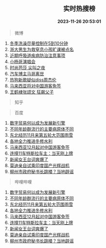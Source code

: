 <div align="center"><h2>实时热搜榜</h2><h4>2023-11-26 20:53:01</h4></div>

> 微博  

1. [冬季洗澡尽量控制在5到10分钟](https://s.weibo.com/weibo?q=%23%E5%86%AC%E5%AD%A3%E6%B4%97%E6%BE%A1%E5%B0%BD%E9%87%8F%E6%8E%A7%E5%88%B6%E5%9C%A85%E5%88%B010%E5%88%86%E9%92%9F%23&t=31&band_rank=1&Refer=top)<br />
2. [浙大男生为救窒息小孩旷课被点名](https://s.weibo.com/weibo?q=%23%E6%B5%99%E5%A4%A7%E7%94%B7%E7%94%9F%E4%B8%BA%E6%95%91%E7%AA%92%E6%81%AF%E5%B0%8F%E5%AD%A9%E6%97%B7%E8%AF%BE%E8%A2%AB%E7%82%B9%E5%90%8D%23&t=31&band_rank=2&Refer=top)<br />
3. [近期呼吸道疾病防治注意事项](https://s.weibo.com/weibo?q=%23%E8%BF%91%E6%9C%9F%E5%91%BC%E5%90%B8%E9%81%93%E7%96%BE%E7%97%85%E9%98%B2%E6%B2%BB%E6%B3%A8%E6%84%8F%E4%BA%8B%E9%A1%B9%23&t=31&band_rank=3&Refer=top)<br />
4. [小杨哥演唱会](https://s.weibo.com/weibo?q=%E5%B0%8F%E6%9D%A8%E5%93%A5%E6%BC%94%E5%94%B1%E4%BC%9A&t=31&band_rank=4&Refer=top)<br />
5. [时尚芭莎 尖叫之夜](https://s.weibo.com/weibo?q=%E6%97%B6%E5%B0%9A%E8%8A%AD%E8%8E%8E%20%E5%B0%96%E5%8F%AB%E4%B9%8B%E5%A4%9C&t=31&band_rank=5&Refer=top)<br />
6. [汽车博主马哥离世](https://s.weibo.com/weibo?q=%E6%B1%BD%E8%BD%A6%E5%8D%9A%E4%B8%BB%E9%A9%AC%E5%93%A5%E7%A6%BB%E4%B8%96&t=31&band_rank=6&Refer=top)<br />
7. [热狗新歌疑似diss周杰伦](https://s.weibo.com/weibo?q=%23%E7%83%AD%E7%8B%97%E6%96%B0%E6%AD%8C%E7%96%91%E4%BC%BCdiss%E5%91%A8%E6%9D%B0%E4%BC%A6%23&t=31&band_rank=7&Refer=top)<br />
8. [马来西亚将对中国游客免签](https://s.weibo.com/weibo?q=%23%E9%A9%AC%E6%9D%A5%E8%A5%BF%E4%BA%9A%E5%B0%86%E5%AF%B9%E4%B8%AD%E5%9B%BD%E6%B8%B8%E5%AE%A2%E5%85%8D%E7%AD%BE%23&t=31&band_rank=8&Refer=top)<br />
9. [王鹤棣张颂文 狂飙父子](https://s.weibo.com/weibo?q=%E7%8E%8B%E9%B9%A4%E6%A3%A3%E5%BC%A0%E9%A2%82%E6%96%87%20%E7%8B%82%E9%A3%99%E7%88%B6%E5%AD%90&t=31&band_rank=9&Refer=top)<br />

> 知乎  


> 百度  

1. [数字贸易何以成为发展新引擎](https://www.baidu.com/s?wd=%E6%95%B0%E5%AD%97%E8%B4%B8%E6%98%93%E4%BD%95%E4%BB%A5%E6%88%90%E4%B8%BA%E5%8F%91%E5%B1%95%E6%96%B0%E5%BC%95%E6%93%8E&sa=fyb_news&rsv_dl=fyb_news)<br />
2. [不同年龄群流行的主要病原体不同](https://www.baidu.com/s?wd=%E4%B8%8D%E5%90%8C%E5%B9%B4%E9%BE%84%E7%BE%A4%E6%B5%81%E8%A1%8C%E7%9A%84%E4%B8%BB%E8%A6%81%E7%97%85%E5%8E%9F%E4%BD%93%E4%B8%8D%E5%90%8C&sa=fyb_news&rsv_dl=fyb_news)<br />
3. [东北经历11月来第五轮大范围雨雪](https://www.baidu.com/s?wd=%E4%B8%9C%E5%8C%97%E7%BB%8F%E5%8E%8611%E6%9C%88%E6%9D%A5%E7%AC%AC%E4%BA%94%E8%BD%AE%E5%A4%A7%E8%8C%83%E5%9B%B4%E9%9B%A8%E9%9B%AA&sa=fyb_news&rsv_dl=fyb_news)<br />
4. [各地全力推进冬修水利](https://www.baidu.com/s?wd=%E5%90%84%E5%9C%B0%E5%85%A8%E5%8A%9B%E6%8E%A8%E8%BF%9B%E5%86%AC%E4%BF%AE%E6%B0%B4%E5%88%A9&sa=fyb_news&rsv_dl=fyb_news)<br />
5. [马来西亚12月起对中国游客免签](https://www.baidu.com/s?wd=%E9%A9%AC%E6%9D%A5%E8%A5%BF%E4%BA%9A12%E6%9C%88%E8%B5%B7%E5%AF%B9%E4%B8%AD%E5%9B%BD%E6%B8%B8%E5%AE%A2%E5%85%8D%E7%AD%BE&sa=fyb_news&rsv_dl=fyb_news)<br />
6. [连撞11车特斯拉车主：当天刚上牌](https://www.baidu.com/s?wd=%E8%BF%9E%E6%92%9E11%E8%BD%A6%E7%89%B9%E6%96%AF%E6%8B%89%E8%BD%A6%E4%B8%BB%EF%BC%9A%E5%BD%93%E5%A4%A9%E5%88%9A%E4%B8%8A%E7%89%8C&sa=fyb_news&rsv_dl=fyb_news)<br />
7. [新闻女王台词爽爆了](https://www.baidu.com/s?wd=%E6%96%B0%E9%97%BB%E5%A5%B3%E7%8E%8B%E5%8F%B0%E8%AF%8D%E7%88%BD%E7%88%86%E4%BA%86&sa=fyb_news&rsv_dl=fyb_news)<br />
8. [莫迪亲自试乘印度国产光辉战机](https://www.baidu.com/s?wd=%E8%8E%AB%E8%BF%AA%E4%BA%B2%E8%87%AA%E8%AF%95%E4%B9%98%E5%8D%B0%E5%BA%A6%E5%9B%BD%E4%BA%A7%E5%85%89%E8%BE%89%E6%88%98%E6%9C%BA&sa=fyb_news&rsv_dl=fyb_news)<br />
9. [柳州市政府秘书长跳楼？当地辟谣](https://www.baidu.com/s?wd=%E6%9F%B3%E5%B7%9E%E5%B8%82%E6%94%BF%E5%BA%9C%E7%A7%98%E4%B9%A6%E9%95%BF%E8%B7%B3%E6%A5%BC%EF%BC%9F%E5%BD%93%E5%9C%B0%E8%BE%9F%E8%B0%A3&sa=fyb_news&rsv_dl=fyb_news)<br />

> 哔哩哔哩  

1. [数字贸易何以成为发展新引擎](https://www.baidu.com/s?wd=%E6%95%B0%E5%AD%97%E8%B4%B8%E6%98%93%E4%BD%95%E4%BB%A5%E6%88%90%E4%B8%BA%E5%8F%91%E5%B1%95%E6%96%B0%E5%BC%95%E6%93%8E&sa=fyb_news&rsv_dl=fyb_news)<br />
2. [不同年龄群流行的主要病原体不同](https://www.baidu.com/s?wd=%E4%B8%8D%E5%90%8C%E5%B9%B4%E9%BE%84%E7%BE%A4%E6%B5%81%E8%A1%8C%E7%9A%84%E4%B8%BB%E8%A6%81%E7%97%85%E5%8E%9F%E4%BD%93%E4%B8%8D%E5%90%8C&sa=fyb_news&rsv_dl=fyb_news)<br />
3. [东北经历11月来第五轮大范围雨雪](https://www.baidu.com/s?wd=%E4%B8%9C%E5%8C%97%E7%BB%8F%E5%8E%8611%E6%9C%88%E6%9D%A5%E7%AC%AC%E4%BA%94%E8%BD%AE%E5%A4%A7%E8%8C%83%E5%9B%B4%E9%9B%A8%E9%9B%AA&sa=fyb_news&rsv_dl=fyb_news)<br />
4. [各地全力推进冬修水利](https://www.baidu.com/s?wd=%E5%90%84%E5%9C%B0%E5%85%A8%E5%8A%9B%E6%8E%A8%E8%BF%9B%E5%86%AC%E4%BF%AE%E6%B0%B4%E5%88%A9&sa=fyb_news&rsv_dl=fyb_news)<br />
5. [马来西亚12月起对中国游客免签](https://www.baidu.com/s?wd=%E9%A9%AC%E6%9D%A5%E8%A5%BF%E4%BA%9A12%E6%9C%88%E8%B5%B7%E5%AF%B9%E4%B8%AD%E5%9B%BD%E6%B8%B8%E5%AE%A2%E5%85%8D%E7%AD%BE&sa=fyb_news&rsv_dl=fyb_news)<br />
6. [连撞11车特斯拉车主：当天刚上牌](https://www.baidu.com/s?wd=%E8%BF%9E%E6%92%9E11%E8%BD%A6%E7%89%B9%E6%96%AF%E6%8B%89%E8%BD%A6%E4%B8%BB%EF%BC%9A%E5%BD%93%E5%A4%A9%E5%88%9A%E4%B8%8A%E7%89%8C&sa=fyb_news&rsv_dl=fyb_news)<br />
7. [新闻女王台词爽爆了](https://www.baidu.com/s?wd=%E6%96%B0%E9%97%BB%E5%A5%B3%E7%8E%8B%E5%8F%B0%E8%AF%8D%E7%88%BD%E7%88%86%E4%BA%86&sa=fyb_news&rsv_dl=fyb_news)<br />
8. [莫迪亲自试乘印度国产光辉战机](https://www.baidu.com/s?wd=%E8%8E%AB%E8%BF%AA%E4%BA%B2%E8%87%AA%E8%AF%95%E4%B9%98%E5%8D%B0%E5%BA%A6%E5%9B%BD%E4%BA%A7%E5%85%89%E8%BE%89%E6%88%98%E6%9C%BA&sa=fyb_news&rsv_dl=fyb_news)<br />
9. [柳州市政府秘书长跳楼？当地辟谣](https://www.baidu.com/s?wd=%E6%9F%B3%E5%B7%9E%E5%B8%82%E6%94%BF%E5%BA%9C%E7%A7%98%E4%B9%A6%E9%95%BF%E8%B7%B3%E6%A5%BC%EF%BC%9F%E5%BD%93%E5%9C%B0%E8%BE%9F%E8%B0%A3&sa=fyb_news&rsv_dl=fyb_news)<br />
